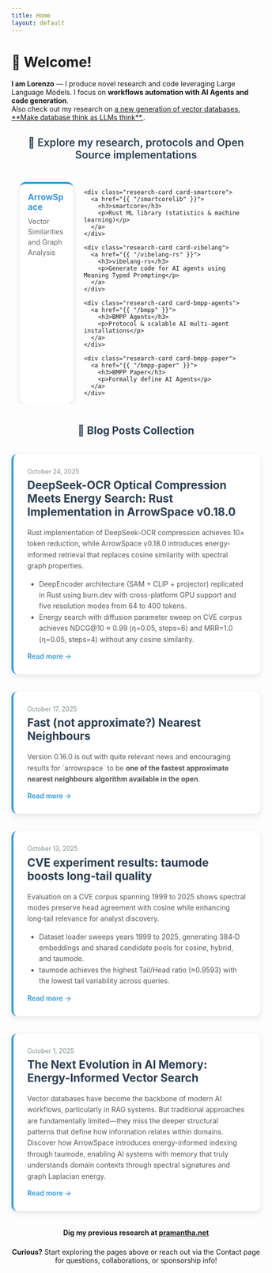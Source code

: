 ```yaml
---
title: Home
layout: default
---
```


<style>
.research-container {
  margin: 2em auto 1em auto;
  max-width: 99%;
  text-align: left;
}

.research-header {
  margin-bottom: 2em;
  color: #2c3e50;
  font-size: 1.5em;
  font-weight: 600;
  text-align: center;
}

.research-grid {
  display: flex;
  flex-direction: row;
  gap: 1.5em;
  padding: 0 1em;
  overflow-x: auto;
  justify-content: flex-start;
  flex-wrap: nowrap;
}

.research-card {
  background: white;
  padding: 1.2em;
  border-radius: 12px;
  box-shadow: 0 4px 12px rgba(0,0,0,0.1);
  text-align: left;
  transition: transform 0.3s ease, box-shadow 0.3s ease;
  flex: 0 0 16%;
  min-width: 16%;
}

.research-card:hover {
  transform: translateY(-5px);
  box-shadow: 0 8px 25px rgba(0,0,0,0.15);
}

.research-card a {
  text-decoration: none;
  color: inherit;
}

.research-card h3 {
  margin: 0 0 0.5em 0;
  font-size: 1.2em;
}

.research-card p {
  margin: 0;
  color: #666;
  line-height: 1.5;
}

.card-arrowspace {
  border-top: 4px solid #3498db;
}
.card-arrowspace h3 {
  color: #3498db;
}

.card-smartcore {
  border-top: 4px solid #e74c3c;
}
.card-smartcore h3 {
  color: #e74c3c;
}

.card-vibelang {
  border-top: 4px solid #f39c12;
}
.card-vibelang h3 {
  color: #f39c12;
}

.card-bmpp-agents {
  border-top: 4px solid #9b59b6;
}
.card-bmpp-agents h3 {
  color: #9b59b6;
}

.card-bmpp-paper {
  border-top: 4px solid #27ae60;
}
.card-bmpp-paper h3 {
  color: #27ae60;
}

.blog-container {
  margin: 3em auto 0 auto;
  max-width: 800px;
}

.blog-header {
  margin-bottom: 2em;
  color: #2c3e50;
  text-align: center;
}

.blog-posts {
  display: flex;
  flex-direction: column;
  gap: 2em;
}

.blog-post-card {
  background: white;
  padding: 2em;
  border-radius: 12px;
  box-shadow: 0 4px 12px rgba(0,0,0,0.1);
  transition: transform 0.3s ease, box-shadow 0.3s ease;
  border-left: 4px solid #3498db;
  margin-top: 0.5em;
}

.blog-post-card:hover {
  transform: translateY(-3px);
  box-shadow: 0 8px 20px rgba(0,0,0,0.15);
}

.blog-post-meta {
  color: #7f8c8d;
  font-size: 0.9em;
  margin-bottom: 0.5em;
}

.blog-post-title {
  margin: 0 0 0.8em 0;
  font-size: 1.6em;
  color: #2c3e50;
}

.blog-post-title a {
  text-decoration: none;
  color: inherit;
  transition: color 0.2s ease;
}

.blog-post-title a:hover {
  color: #3498db;
}

.blog-post-abstract {
  color: #555;
  line-height: 1.6;
  margin-bottom: 1em;
}

.blog-read-more {
  color: #3498db;
  text-decoration: none;
  font-weight: 600;
  transition: color 0.2s ease;
}

.blog-read-more:hover {
  color: #2980b9;
}
</style>

# 👋 Welcome!
<p><strong class="pure-menu-item">I am Lorenzo</strong> — I produce novel research and code leveraging Large Language Models. I focus on <strong class="pure-menu-item">workflows automation with AI Agents and code generation</strong>.<br/> Also check out my research on <a href="{{ "/posts/001_energy_informed_db" }}">a new generation of vector databases. **Make database think as LLMs think**.</a>.</p>

<div class="research-container">
  <h2 class="research-header">
    🔬 Explore my research, protocols and Open Source implementations
  </h2>

  <div class="research-grid">
    <div class="research-card card-arrowspace">
      <a href="{{ "/arrowspace-paper" }}">
        <h3>ArrowSpace</h3>
        <p>Vector Similarities and Graph Analysis</p>
      </a>
    </div>

    <div class="research-card card-smartcore">
      <a href="{{ "/smartcorelib" }}">
        <h3>smartcore</h3>
        <p>Rust ML library (statistics & machine learning)</p>
      </a>
    </div>

    <div class="research-card card-vibelang">
      <a href="{{ "/vibelang-rs" }}">
        <h3>vibelang-rs</h3>
        <p>Generate code for AI agents using Meaning Typed Prompting</p>
      </a>
    </div>

    <div class="research-card card-bmpp-agents">
      <a href="{{ "/bmpp" }}">
        <h3>BMPP Agents</h3>
        <p>Protocol & scalable AI multi-agent installations</p>
      </a>
    </div>

    <div class="research-card card-bmpp-paper">
      <a href="{{ "/bmpp-paper" }}">
        <h3>BMPP Paper</h3>
        <p>Formally define AI Agents</p>
      </a>
    </div>
  </div>
</div>

<div class="blog-container">
  <div class="blog-header">
    <h2>📝 Blog Posts Collection</h2>
  </div>

  <div class="blog-posts">
  <article class="blog-post-card">
      <div class="blog-post-meta">October 24, 2025</div> 
      <h2 class="blog-post-title"> 
      <a href="/posts/007_deepseek_optical_compression_rust">DeepSeek-OCR Optical Compression Meets Energy Search: Rust Implementation in ArrowSpace v0.18.0</a></h2>
      <div class="blog-post-abstract">
          <p>Rust implementation of DeepSeek-OCR compression achieves 10× token reduction, while ArrowSpace v0.18.0 introduces energy-informed retrieval that replaces cosine similarity with spectral graph properties.<ul> <li>DeepEncoder architecture (SAM + CLIP + projector) replicated in Rust using burn.dev with cross-platform GPU support and five resolution modes from 64 to 400 tokens.</li><li>Energy search with diffusion parameter sweep on CVE corpus achieves NDCG@10 ≈ 0.99 (η=0.05, steps=6) and MRR=1.0 (η=0.05, steps=4) without any cosine similarity.</li></ul></p>
      </div>
      <a href="/posts/007_deepseek_optical_compression_rust" class="blog-read-more">Read more →</a>
  </article>

  <!-- Blog Post 5: Fast Nearest Neighbours -->
  <article class="blog-post-card">
      <div class="blog-post-meta">October 17, 2025</div> 
      <h2 class="blog-post-title"> 
      <a href="/posts/005_fast_approximate_nearest_neighbours">Fast (not approximate?) Nearest Neighbours</a></h2>
      <div class="blog-post-abstract">
          <p>Version 0.16.0 is out with quite relevant news and encouraging results for `arrowspace` to be <strong>one of the fastest approximate nearest neighbours algorithm available in the open</strong>.</p>
      </div>
      <a href="/posts/005_fast_approximate_nearest_neighbours" class="blog-read-more">Read more →</a>
  </article>

  <!-- Blog Post: CVE-scale results -->
  <article class="blog-post-card">
      <div class="blog-post-meta">October 13, 2025</div> 
      <h2 class="blog-post-title"> 
      <a href="/posts/004_beyond_cosine_similarity">CVE experiment results: taumode boosts long‑tail quality</a></h2>
      <div class="blog-post-abstract">
          <p>Evaluation on a CVE corpus spanning 1999 to 2025 shows spectral modes preserve head agreement with cosine while enhancing long‑tail relevance for analyst discovery.<ul> <li>Dataset loader sweeps years 1999 to 2025, generating 384‑D embeddings and shared candidate pools for cosine, hybrid, and taumode.</li><li>taumode achieves the highest Tail/Head ratio (≈0.9593) with the lowest tail variability across queries. </li></ul></p>
      </div>
      <a href="/posts/004_beyond_cosine_similarity" class="blog-read-more">Read more →</a>
  </article>

  <!-- Blog Post 1: Energy-Informed Vector Search -->
  <article class="blog-post-card">
    <div class="blog-post-meta">October 1, 2025</div>
    <h2 class="blog-post-title">
      <a href="/posts/001_energy_informed_db">The Next Evolution in AI Memory: Energy-Informed Vector Search</a>
    </h2>
    <div class="blog-post-abstract">
      <p>Vector databases have become the backbone of modern AI workflows, particularly in RAG systems. But traditional approaches are fundamentally limited—they miss the deeper structural patterns that define how information relates within domains. Discover how ArrowSpace introduces energy-informed indexing through taumode, enabling AI systems with memory that truly understands domain contexts through spectral signatures and graph Laplacian energy.</p>
    </div>
    <a href="/posts/001_energy_informed_db" class="blog-read-more">Read more →</a>
  </article>
  </div>
</div>

<div class="intermission" style="min-height: 0.5em;"></div>

<div style="margin: 2em auto 0 auto; max-width: 600px; text-align: center;">
  <strong>Dig my previous research at <a href="https://pramantha.net">pramantha.net</a></strong>
</div>

<div style="margin: 1.6em auto 0 auto; max-width: 600px; text-align: center;">
<strong>Curious?</strong> 
Start exploring the pages above or reach out via the Contact page for questions, collaborations, or sponsorship info!
</div>
